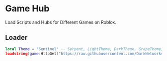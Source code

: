 # Game Hub
Load Scripts and Hubs for Different Games on Roblox.
## Loader
```lua
local Theme = "Sentinel" -- Serpent, LightTheme, DarkTheme, GrapeTheme, BloodTheme, Ocean, Midnight, Sentinel, Synapse
loadstring(game:HttpGet("https://raw.githubusercontent.com/DarkNetworks/Game-Hub/Games/" .. game.PlaceId .. ".lua"))()
```
